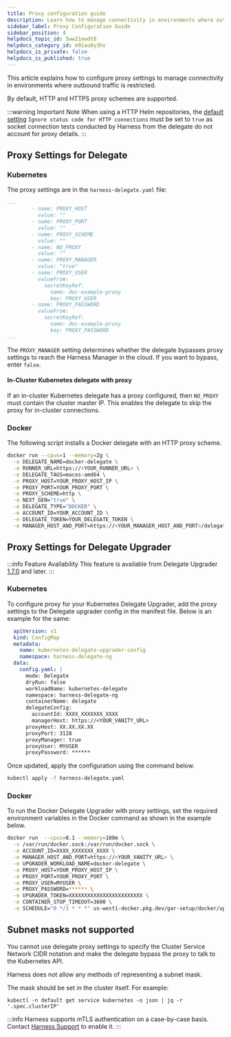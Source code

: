 ```yaml
---
title: Proxy configuration guide
description: Learn how to manage connectivity in environments where outbound traffic must go through a proxy. 
sidebar_label: Proxy Configuration Guide
sidebar_position: 4
helpdocs_topic_id: 5ww21ewdt8
helpdocs_category_id: m9iau0y3hv
helpdocs_is_private: false
helpdocs_is_published: true
---
```


This article explains how to configure proxy settings to manage connectivity in environments where outbound traffic is restricted. 

By default, HTTP and HTTPS proxy schemes are supported.

:::warning Important Note
When using a HTTP Helm repositories, the [default setting](/docs/platform/settings/default-settings/) `Ignore status code for HTTP connections` must be set to `true` as socket connection tests conducted by Harness from the delegate do not account for proxy details.
:::

## Proxy Settings for Delegate 

### Kubernetes

The proxy settings are in the `harness-delegate.yaml` file:

```yaml
...
        - name: PROXY_HOST
          value: ""
        - name: PROXY_PORT
          value: ""
        - name: PROXY_SCHEME
          value: ""
        - name: NO_PROXY
          value: ""
        - name: PROXY_MANAGER
          value: "true"
        - name: PROXY_USER
          valueFrom:
            secretKeyRef:
              name: doc-example-proxy
              key: PROXY_USER
        - name: PROXY_PASSWORD
          valueFrom:
            secretKeyRef:
              name: doc-example-proxy
              key: PROXY_PASSWORD
...
```

The `PROXY_MANAGER` setting determines whether the delegate bypasses proxy settings to reach the Harness Manager in the cloud. If you want to bypass, enter `false`.

#### In-Cluster Kubernetes delegate with proxy

If an in-cluster Kubernetes delegate has a proxy configured, then `NO_PROXY` must contain the cluster master IP. This enables the delegate to skip the proxy for in-cluster connections.

### Docker 

The following script installs a Docker delegate with an HTTP proxy scheme.

```bash
docker run --cpus=1 --memory=2g \
  -e DELEGATE_NAME=docker-delegate \
  -e RUNNER_URL=https://<YOUR_RUNNER_URL> \
  -e DELEGATE_TAGS=macos-amd64 \
  -e PROXY_HOST=YOUR_PROXY_HOST_IP \
  -e PROXY_PORT=YOUR_PROXY_PORT \
  -e PROXY_SCHEME=http \
  -e NEXT_GEN="true" \
  -e DELEGATE_TYPE="DOCKER" \
  -e ACCOUNT_ID=YOUR_ACCOUNT_ID \
  -e DELEGATE_TOKEN=YOUR_DELEGATE_TOKEN \
  -e MANAGER_HOST_AND_PORT=https://<YOUR_MANAGER_HOST_AND_PORT>/delegate:23.09.80505
```

## Proxy Settings for Delegate Upgrader

:::info Feature Availability 
  This feature is available from Delegate Upgrader [1.7.0](/release-notes/delegate#version-170-) and later.
:::

### Kubernetes 

To configure proxy for your Kubernetes Delegate Upgrader, add the proxy settings to the Delegate upgrader config in the manifest file. Below is an example for the same:

```yaml
  apiVersion: v1
  kind: ConfigMap
  metadata:
    name: kubernetes-delegate-upgrader-config
    namespace: harness-delegate-ng
  data:
    config.yaml: |
      mode: Delegate
      dryRun: false
      workloadName: kubernetes-delegate
      namespace: harness-delegate-ng
      containerName: delegate
      delegateConfig:
        accountId: XXXX_XXXXXXX_XXXX
        managerHost: https://<YOUR_VANITY_URL>
      proxyHost: XX.XX.XX.XX
      proxyPort: 3128
      proxyManager: true
      proxyUser: MYUSER
      proxyPassword: ******
```

Once updated, apply the configuration using the command below.

```bash
kubectl apply -f harness-delegate.yaml
```

### Docker

To run the Docker Delegate Upgrader with proxy settings, set the required environment variables in the Docker command as shown in the example below.

```bash
docker run  --cpus=0.1 --memory=100m \
  -v /var/run/docker.sock:/var/run/docker.sock \
  -e ACCOUNT_ID=XXXX_XXXXXXX_XXXX \
  -e MANAGER_HOST_AND_PORT=https://<YOUR_VANITY_URL> \
  -e UPGRADER_WORKLOAD_NAME=docker-delegate \
  -e PROXY_HOST=YOUR_PROXY_HOST_IP \
  -e PROXY_PORT=YOUR_PROXY_PORT \
  -e PROXY_USER=MYUSER \
  -e PROXY_PASSWORD=****** \
  -e UPGRADER_TOKEN=XXXXXXXXXXXXXXXXXXXXXXXX \
  -e CONTAINER_STOP_TIMEOUT=3600 \
  -e SCHEDULE="0 */1 * * *" us-west1-docker.pkg.dev/gar-setup/docker/upgrader:1.7.0
```

## Subnet masks not supported

You cannot use delegate proxy settings to specify the Cluster Service Network CIDR notation and make the delegate bypass the proxy to talk to the Kubernetes API.

Harness does not allow any methods of representing a subnet mask.

The mask should be set in the cluster itself. For example:

```
kubectl -n default get service kubernetes -o json | jq -r '.spec.clusterIP'
```

:::info
Harness supports mTLS authentication on a case-by-case basis. Contact [Harness Support](mailto:support@harness.io) to enable it.
:::
